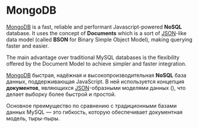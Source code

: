 # MongoDB

[MongoDB](https://www.mongodb.org/) is a fast, reliable and performant Javascript-powered **NoSQL** database. It uses the concept of **Documents** which is a sort of [JSON](JSON.md)-like data model (called **BSON** for Binary Simple Object Model), making querying faster and easier.

The main advantage over traditional MySQL databases is the flexibility offered by the Document Model to achieve simpler and faster integration.


[MongoDB](https://www.mongodb.org/) быстрая, надёжная и высокопроизводительная **NoSQL** база данных, поддерживающая JavaScript. В ней используется концепция **документов**, являющихся [JSON](JSON.md)-образными моделями данных (), что делает выборку более быстрой и простой.

Основное преимущество по сравнению с традиционными базами данных MySQL — это гибкость, которую обеспечивает документная модель, тыры-пыры.

